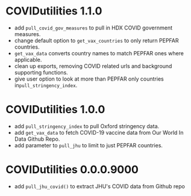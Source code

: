 # COVIDutilities 1.1.0
* add `pull_covid_gov_measures` to pull in HDX COVID government measures.
* change default option to `get_vax_countries` to only return PEPFAR countries.
* `get_vax_data` converts country names to match PEPFAR ones where applicable. 
* clean up exports, removing COVID related urls and background supporting functions.
* give user option to look at more than PEPFAR only countries in`pull_stringency_index`.

# COVIDutilities 1.0.0
* add `pull_stringency_index` to pull Oxford stringency data.
* add `get_vax_data`  to fetch COVID-19 vaccine data from Our World In Data Github Repo.
* add parameter to `pull_jhu` to limit to just PEPFAR countries.

# COVIDutilities 0.0.0.9000

* add `pull_jhu_covid()` to extract JHU's COVID data from Github repo
